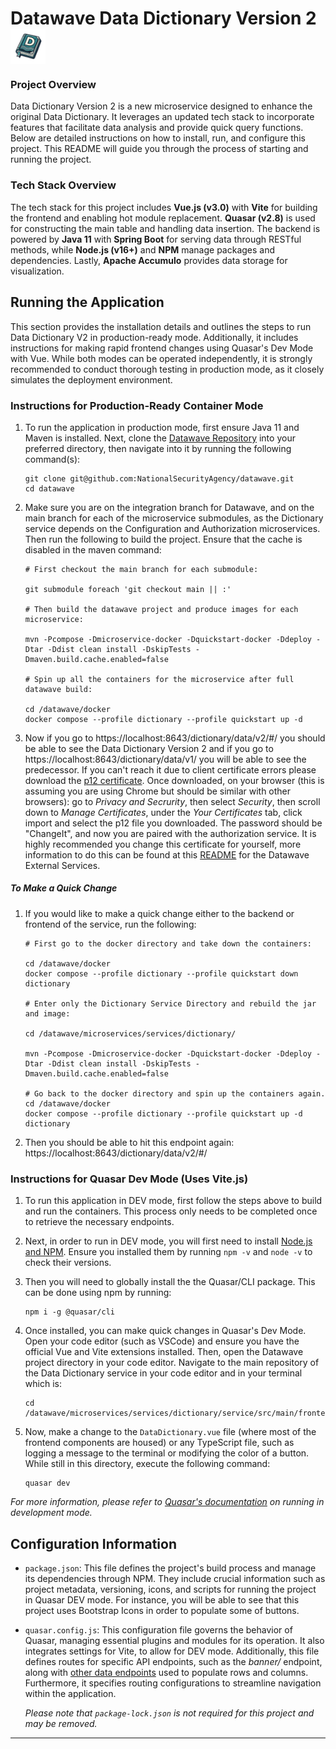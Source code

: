 # <p style="margin-bottom: 0px">Datawave Data Dictionary Version 2 <img src="./public/favicon.ico" style="width: 2em; height: 2em; vertical-align: middle;"></p>

### Project Overview
Data Dictionary Version 2 is a new microservice designed to enhance the original Data Dictionary. It leverages an updated tech stack to incorporate features that facilitate data analysis and provide quick query functions. Below are detailed instructions on how to install, run, and configure this project. This README will guide you through the process of starting and running the project.

### Tech Stack Overview
The tech stack for this project includes **Vue.js (v3.0)** with **Vite** for building the frontend and enabling hot module replacement. **Quasar (v2.8)** is used for constructing the main table and handling data insertion. The backend is powered by **Java 11** with **Spring Boot** for serving data through RESTful methods, while **Node.js (v16+)** and **NPM** manage packages and dependencies. Lastly, **Apache Accumulo** provides data storage for visualization.

## Running the Application
This section provides the installation details and outlines the steps to run Data Dictionary V2 in production-ready mode. Additionally, it includes instructions for making rapid frontend changes using Quasar's Dev Mode with Vue. While both modes can be operated independently, it is strongly recommended to conduct thorough testing in production mode, as it closely simulates the deployment environment.

### Instructions for Production-Ready Container Mode
1. To run the application in production mode, first ensure Java 11 and Maven is installed. Next, clone the [Datawave Repository](https://github.com/NationalSecurityAgency/datawave) into your preferred directory, then navigate into it by running the following command(s):

    ```
    git clone git@github.com:NationalSecurityAgency/datawave.git
    cd datawave
    ```

2. Make sure you are on the integration branch for Datawave, and on the main branch for each of the microservice submodules, as the Dictionary service depends on the Configuration and Authorization microservices. Then run the following to build the project. Ensure that the cache is disabled in the maven command:

    ```
    # First checkout the main branch for each submodule:

    git submodule foreach 'git checkout main || :'

    # Then build the datawave project and produce images for each microservice:

    mvn -Pcompose -Dmicroservice-docker -Dquickstart-docker -Ddeploy -Dtar -Ddist clean install -DskipTests -Dmaven.build.cache.enabled=false

    # Spin up all the containers for the microservice after full datawave build:

    cd /datawave/docker
    docker compose --profile dictionary --profile quickstart up -d
    ```

3. Now if you go to https://localhost:8643/dictionary/data/v2/#/ you should be able to see the Data Dictionary Version 2 and if you go to https://localhost:8643/dictionary/data/v1/ you will be able to see the predecessor. If you can't reach it due to client certificate errors please download the [p12 certificate](https://github.com/NationalSecurityAgency/datawave-spring-boot-starter/raw/refs/heads/main/src/main/resources/testUser.p12). Once downloaded, on your browser (this is assuming you are using Chrome but should be similar with other browsers): go to _Privacy and Secrurity_, then select _Security_, then scroll down to _Manage Certificates_, under the _Your Certificates_ tab, click import and select the p12 file you downloaded. The password should be "ChangeIt", and now you are paired with the authorization service. It is highly recommended you change this certificate for yourself, more information to do this can be found at this [README](https://github.com/NationalSecurityAgency/datawave-microservices-root/blob/main/README.md#getting-started) for the Datawave External Services.

##### To Make a Quick Change
1. If you would like to make a quick change either to the backend or frontend of the service, run the following:

    ```
    # First go to the docker directory and take down the containers:

    cd /datawave/docker
    docker compose --profile dictionary --profile quickstart down dictionary

    # Enter only the Dictionary Service Directory and rebuild the jar and image:

    cd /datawave/microservices/services/dictionary/

    mvn -Pcompose -Dmicroservice-docker -Dquickstart-docker -Ddeploy -Dtar -Ddist clean install -DskipTests -Dmaven.build.cache.enabled=false

    # Go back to the docker directory and spin up the containers again.
    cd /datawave/docker
    docker compose --profile dictionary --profile quickstart up -d dictionary
    ```
2. Then you should be able to hit this endpoint again: https://localhost:8643/dictionary/data/v2/#/

### Instructions for Quasar Dev Mode (Uses Vite.js)
1. To run this application in DEV mode, first follow the steps above to build and run the containers. This process only needs to be completed once to retrieve the necessary endpoints.
2. Next, in order to run in DEV mode, you will first need to install [Node.js and NPM](https://nodejs.org/en/download/package-manager/). Ensure you installed them by running `npm -v` and `node -v` to check their versions.
3. Then you will need to globally install the the Quasar/CLI package. This can be done using npm by running:

    ```
    npm i -g @quasar/cli
    ```
4. Once installed, you can make quick changes in Quasar's Dev Mode. Open your code editor (such as VSCode) and ensure you have the official Vue and Vite extensions installed. Then, open the Datawave project directory in your code editor. Navigate to the main repository of the Data Dictionary service in your code editor and in your terminal which is:

    ```
    cd /datawave/microservices/services/dictionary/service/src/main/frontend
    ```
5. Now, make a change to the `DataDictionary.vue` file (where most of the frontend components are housed) or any TypeScript file, such as logging a message to the terminal or modifying the color of a button. While still in this directory, execute the following command:

    ```
    quasar dev
    ```
*For more information, please refer to [Quasar's documentation](https://quasar.dev/start/quasar-cli#running-without-the-global-quasar-cli) on running in development mode.*

## Configuration Information
- `package.json`: This file defines the project's build process and manage its dependencies through NPM. They include crucial information such as project metadata, versioning, icons, and scripts for running the project in Quasar DEV mode. For instance, you will be able to see that this project uses Bootstrap Icons in order to populate some of buttons.

- `quasar.config.js`: This configuration file governs the behavior of Quasar, managing essential plugins and modules for its operation. It also integrates settings for Vite, to allow for DEV mode. Additionally, this file defines routes for specific API endpoints, such as the *banner/* endpoint, along with [other data endpoints](https://github.com/NationalSecurityAgency/datawave-dictionary-service/blob/9b0568347e360f32392d4feee662d2ddf9eacd17/README.md) used to populate rows and columns. Furthermore, it specifies routing configurations to streamline navigation within the application.

  *Please note that `package-lock.json` is not required for this project and may be removed.*

***
